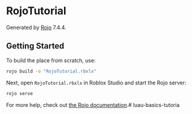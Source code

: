 # RojoTutorial
Generated by [Rojo](https://github.com/rojo-rbx/rojo) 7.4.4.

## Getting Started
To build the place from scratch, use:

```bash
rojo build -o "RojoTutorial.rbxlx"
```

Next, open `RojoTutorial.rbxlx` in Roblox Studio and start the Rojo server:

```bash
rojo serve
```

For more help, check out [the Rojo documentation](https://rojo.space/docs).#   l u a u - b a s i c s - t u t o r i a  
 